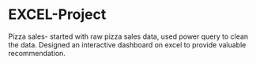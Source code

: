 # EXCEL-Project
Pizza sales- started with raw pizza sales data, used power query to clean the data. Designed an interactive dashboard on excel to provide valuable recommendation.
